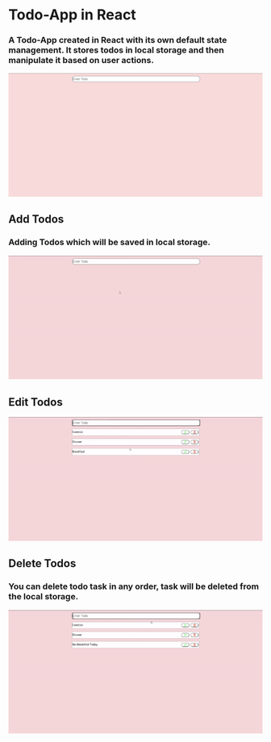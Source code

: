 # Todo-App in React
### A Todo-App created in React with its own default state management. It stores todos in local storage and then manipulate it based on user actions.
<img src="app-pics/AppMain.png">

## Add Todos
### Adding Todos which will be saved in local storage.
<img src="app-pics/AddTodos.gif">

## Edit Todos
<img src="app-pics/EditTodos.gif">

## Delete Todos
### You can delete todo task in any order, task will be deleted from the local storage.
<img src="app-pics/DeleteTodos.gif">
